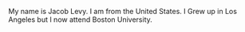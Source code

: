 My name is Jacob Levy. I am from the United States. I Grew up in Los Angeles but I now attend Boston University. 
